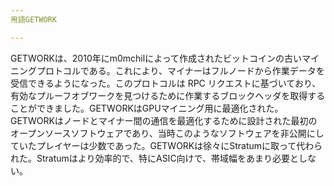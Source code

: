 ```yaml
---
用語GETWORK

---
```

GETWORKは、2010年にm0mchilによって作成されたビットコインの古いマイニングプロトコルである。これにより、マイナーはフルノードから作業データを受信できるようになった。このプロトコルは RPC リクエストに基づいており、有効なプルーフオブワークを見つけるために作業するブロックヘッダを取得することができました。GETWORKはGPUマイニング用に最適化された。GETWORKはノードとマイナー間の通信を最適化するために設計された最初のオープンソースソフトウェアであり、当時このようなソフトウェアを非公開にしていたプレイヤーは少数であった。GETWORKは徐々にStratumに取って代わられた。Stratumはより効率的で、特にASIC向けで、帯域幅をあまり必要としない。
